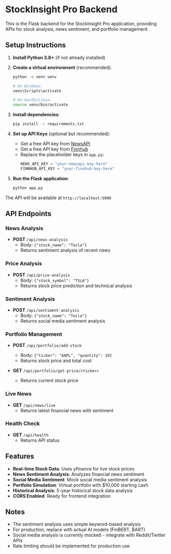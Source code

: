 
# StockInsight Pro Backend

This is the Flask backend for the StockInsight Pro application, providing APIs for stock analysis, news sentiment, and portfolio management.

## Setup Instructions

1. **Install Python 3.8+** (if not already installed)

2. **Create a virtual environment** (recommended):
   ```bash
   python -m venv venv
   
   # On Windows:
   venv\Scripts\activate
   
   # On macOS/Linux:
   source venv/bin/activate
   ```

3. **Install dependencies**:
   ```bash
   pip install -r requirements.txt
   ```

4. **Set up API Keys** (optional but recommended):
   - Get a free API key from [NewsAPI](https://newsapi.org/)
   - Get a free API key from [Finnhub](https://finnhub.io/)
   - Replace the placeholder keys in `app.py`:
     ```python
     NEWS_API_KEY = "your-newsapi-key-here"
     FINNHUB_API_KEY = "your-finnhub-key-here"
     ```

5. **Run the Flask application**:
   ```bash
   python app.py
   ```

The API will be available at `http://localhost:5000`

## API Endpoints

### News Analysis
- **POST** `/api/news-analysis`
  - Body: `{"stock_name": "Tesla"}`
  - Returns sentiment analysis of recent news

### Price Analysis
- **POST** `/api/price-analysis`
  - Body: `{"stock_symbol": "TSLA"}`
  - Returns stock price prediction and technical analysis

### Sentiment Analysis
- **POST** `/api/sentiment-analysis`
  - Body: `{"stock_name": "Tesla"}`
  - Returns social media sentiment analysis

### Portfolio Management
- **POST** `/api/portfolio/add-stock`
  - Body: `{"ticker": "AAPL", "quantity": 10}`
  - Returns stock price and total cost

- **GET** `/api/portfolio/get-price/<ticker>`
  - Returns current stock price

### Live News
- **GET** `/api/news/live`
  - Returns latest financial news with sentiment

### Health Check
- **GET** `/api/health`
  - Returns API status

## Features

- **Real-time Stock Data**: Uses yfinance for live stock prices
- **News Sentiment Analysis**: Analyzes financial news sentiment
- **Social Media Sentiment**: Mock social media sentiment analysis
- **Portfolio Simulation**: Virtual portfolio with $10,000 starting cash
- **Historical Analysis**: 5-year historical stock data analysis
- **CORS Enabled**: Ready for frontend integration

## Notes

- The sentiment analysis uses simple keyword-based analysis
- For production, replace with actual AI models (FinBERT, BART)
- Social media analysis is currently mocked - integrate with Reddit/Twitter APIs
- Rate limiting should be implemented for production use
